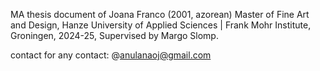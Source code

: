 MA thesis document of Joana Franco (2001, azorean) 
Master of Fine Art and Design, Hanze University of Applied Sciences | Frank Mohr Institute,
Groningen, 2024-25,
Supervised by Margo Slomp. 







contact for any contact:  @anulanaoj@gmail.com
